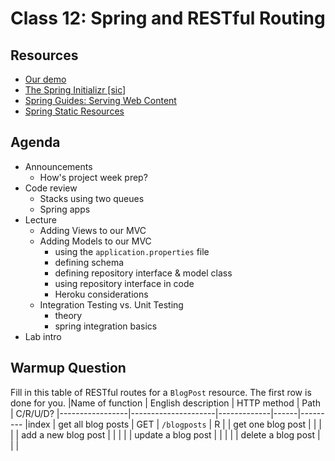 # Class 12: Spring and RESTful Routing

## Resources
* [Our demo](https://github.com/mnfmnfm/seattle-java-401d2-deploy-demo)
* [The Spring Initializr \[sic\]](https://start.spring.io/)
* [Spring Guides: Serving Web Content](https://spring.io/guides/gs/serving-web-content/)
* [Spring Static Resources](https://spring.io/blog/2013/12/19/serving-static-web-content-with-spring-boot)

## Agenda
- Announcements
    - How's project week prep?
- Code review
    - Stacks using two queues
    - Spring apps
- Lecture
    - Adding Views to our MVC
    - Adding Models to our MVC
        - using the `application.properties` file
        - defining schema
        - defining repository interface & model class
        - using repository interface in code
        - Heroku considerations
    - Integration Testing vs. Unit Testing
        - theory
        - spring integration basics
- Lab intro

## Warmup Question
Fill in this table of RESTful routes for a `BlogPost` resource. The first row is done for you.
|Name of function | English description | HTTP method | Path | C/R/U/D?
|-----------------|---------------------|-------------|------|---------
|index            | get all blog posts  | GET         | `/blogposts` | R
|                 | get one blog post   | | |
|                 | add a new blog post | | |
|                 | update a blog post  | | |
|                 | delete a blog post  | | |
